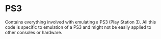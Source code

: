 # PS3
Contains everything involved with emulating a PS3 (Play Station 3).
All this code is specific to emulation of a PS3 and might not be easily applied to other consoles or hardware.